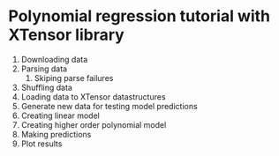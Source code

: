# Polynomial regression tutorial with XTensor library

1. Downloading data
2. Parsing data
    1. Skiping parse failures
3. Shuffling data
4. Loading data to XTensor datastructures
5. Generate new data for testing model predictions
6. Creating linear model
7. Creating higher order polynomial model
8. Making predictions
9. Plot results
